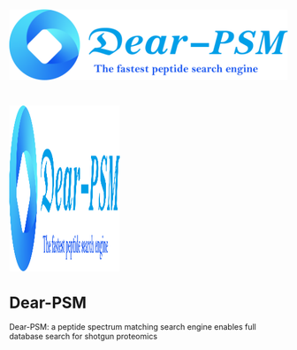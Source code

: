 # <p align="center">![image](./png/icon.png)</p> 
# <img src="./png/icon.png" width = "200" height = "300" alt="" align=center />
# Dear-PSM
Dear-PSM: a peptide spectrum matching search engine enables full database search for shotgun proteomics
